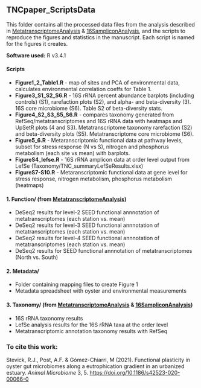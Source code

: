 ## TNCpaper_ScriptsData
This folder contains all the processed data files from the analysis described in [MetatranscriptomeAnalysis](/MetatranscriptomeAnalysis) & [16SampliconAnalysis](/16SampliconAnalysis), and the scripts to reproduce the figures and statistics in the manuscript. Each script is named for the figures it creates.

**Software used:** R v3.4.1

#### Scripts
- **Figure1_2_Table1.R** - map of sites and PCA of environmental data, calculates environmental correlation coeffs for Table 1.
- **Figure3_S1_S2_S6.R** - 16S rRNA percent abundance barplots (including controls) (S1), rarefaction plots (S2), and alpha- and beta-diversity (3). 16S core microbiome (S6). Table S2 of beta-diversity stats.
- **Figure4_S2_S3_S5_S6.R** - compares taxonomy generated from RefSeq/metatranscriptomes and 16S rRNA data with heatmaps and UpSetR plots (4 and S3). Metatranscriptome taxonomy rarefaction (S2) and beta-diversity plots (S5). Metatranscriptome core microbiome (S6).
- **Figure5_6.R** - Metaranscriptomic functional data at pathway levels, subset for stress response (N vs S), nitrogen and phosphorus metabolism (each site vs mean) with barplots.
- **FigureS4_lefse.R** - 16S rRNA amplicon data at order level output from LefSe (Taxonomy/TNC_summaryLefSeResults.xlsx)
- **FigureS7-S10.R** - Metaranscriptomic functional data at gene level for stress response, nitrogen metabolism, phosphorus metabolism (heatmaps)

#### 1. Function/ (from [MetatranscriptomeAnalysis](/MetatranscriptomeAnalysis))
- DeSeq2 results for level-2 SEED functional annnotation of metatranscriptomes (each station vs. mean)
- DeSeq2 results for level-3 SEED functional annnotation of metatranscriptomes (each station vs. mean)
- DeSeq2 results for level-4 SEED functional annnotation of metatranscriptomes (each station vs. mean)
- DeSeq2 results for SEED functional annnotation of metatranscriptomes (North vs. South)

#### 2. Metadata/
- Folder containing mapping files to create Figure 1
- Metadata spreadsheet with oyster and environmental measurements

#### 3. Taxonomy/ (from [MetatranscriptomeAnalysis](/MetatranscriptomeAnalysis) & [16SampliconAnalysis](/16SampliconAnalysis))
- 16S rRNA taxonomy results
- LefSe analysis results for the 16S rRNA taxa at the order level
- Metatranscriptomic annotation taxonomy results with RefSeq

### To cite this work:
Stevick, R.J., Post, A.F. & Gómez-Chiarri, M (2021). Functional plasticity in oyster gut microbiomes along a eutrophication gradient in an urbanized estuary. *Animal Microbiome* 3, 5. https://doi.org/10.1186/s42523-020-00066-0
